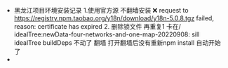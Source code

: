 - 黑龙江项目环境安装记录
  1.使用官方源 不翻墙安装 ❌
   request to https://registry.npm.taobao.org/y18n/download/y18n-5.0.8.tgz failed, reason: certificate has expired
  2. 删除锁文件 再重复1
  卡在/ idealTree:newData-four-networks-and-one-map-20220908: sill idealTree buildDeps  不动了
  翻墙 打开翻墙后没有重新npm install 自动开始了
-